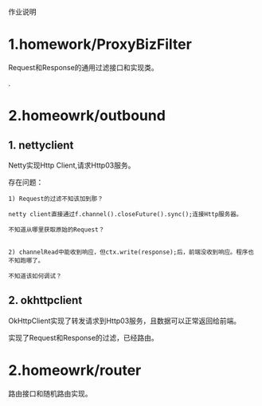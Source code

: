 
作业说明

# 1.homework/ProxyBizFilter

Request和Response的通用过滤接口和实现类。

  .

# 2.homeowrk/outbound

  ## 1. nettyclient

  Netty实现Http Client,请求Http03服务。

  存在问题：

    1) Request的过滤不知该加到那？

    netty client直接通过f.channel().closeFuture().sync();连接Http服务器。

    不知道从哪里获取原始的Request？


    2) channelRead中能收到响应，但ctx.write(response);后，前端没收到响应。程序也不知跑哪了。

    不知道该如何调试？


  ## 2. okhttpclient

  OkHttpClient实现了转发请求到Http03服务，且数据可以正常返回给前端。

  实现了Request和Response的过滤，已经路由。


# 2.homeowrk/router

路由接口和随机路由实现。




